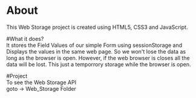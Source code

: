 # About 
This Web Storage project is created using HTML5, CSS3 and JavaScript.  


#What it does?	
It stores the Field Values of our simple Form using sessionStorage and Displays the values in the same web page. So we won't lose the data as long as the browser is open. However, if the web browser is closes all the data will be lost. This just a temporrory storage while the browser is open.	


#Project	
To see the Web Storage API	
goto -> Web_Storage Folder	

